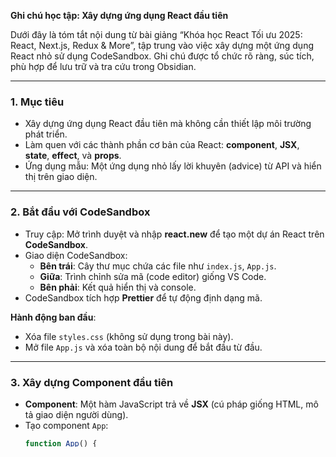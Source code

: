 


**Ghi chú học tập: Xây dựng ứng dụng React đầu tiên**

Dưới đây là tóm tắt nội dung từ bài giảng “Khóa học React Tối ưu 2025: React, Next.js, Redux & More”, tập trung vào việc xây dựng một ứng dụng React nhỏ sử dụng CodeSandbox. Ghi chú được tổ chức rõ ràng, súc tích, phù hợp để lưu trữ và tra cứu trong Obsidian.

---

### 1. Mục tiêu
- Xây dựng ứng dụng React đầu tiên mà không cần thiết lập môi trường phát triển.
- Làm quen với các thành phần cơ bản của React: **component**, **JSX**, **state**, **effect**, và **props**.
- Ứng dụng mẫu: Một ứng dụng nhỏ lấy lời khuyên (advice) từ API và hiển thị trên giao diện.

---

### 2. Bắt đầu với CodeSandbox
- Truy cập: Mở trình duyệt và nhập **react.new** để tạo một dự án React trên **CodeSandbox**.
- Giao diện CodeSandbox:
  - **Bên trái**: Cây thư mục chứa các file như `index.js`, `App.js`.
  - **Giữa**: Trình chỉnh sửa mã (code editor) giống VS Code.
  - **Bên phải**: Kết quả hiển thị và console.
- CodeSandbox tích hợp **Prettier** để tự động định dạng mã.

**Hành động ban đầu**:
- Xóa file `styles.css` (không sử dụng trong bài này).
- Mở file `App.js` và xóa toàn bộ nội dung để bắt đầu từ đầu.

---

### 3. Xây dựng Component đầu tiên
- **Component**: Một hàm JavaScript trả về **JSX** (cú pháp giống HTML, mô tả giao diện người dùng).
- Tạo component `App`:
  ```javascript
  function App() {
    return (
      <div>
        <h1>Hello World!</h1>
        <button>Get advice</button>
      </div>
    );
  }
  export default App;
  ```
- **Lưu ý**:
  - `export default App` để `index.js` có thể nhập và sử dụng component.
  - Lưu file và làm mới trình duyệt để thấy kết quả: tiêu đề "Hello World!" và nút "Get advice".

---

### 4. Tích hợp API để lấy lời khuyên
- Mục tiêu: Khi nhấn nút "Get advice", ứng dụng sẽ lấy dữ liệu từ API (**https://api.adviceslip.com/advice**) và hiển thị.
- Tạo hàm `getAdvice` trong component `App`:
  ```javascript
  async function getAdvice() {
    const response = await fetch('https://api.adviceslip.com/advice');
    const data = await response.json();
    console.log(data.slip.advice); // Lấy lời khuyên từ data.slip.advice
  }
  ```
- Gắn sự kiện **onClick** vào nút:
  ```javascript
  <button onClick={getAdvice}>Get advice</button>
  ```
- **Kết quả**: Nhấn nút sẽ lấy và hiển thị lời khuyên trong console.

---

### 5. Quản lý trạng thái với useState
- **State (trạng thái)**: Cơ chế để cập nhật giao diện khi dữ liệu thay đổi.
- Tạo state để lưu lời khuyên:
  ```javascript
  import { useState } from 'react';

  function App() {
    const [advice, setAdvice] = useState('');
    
    async function getAdvice() {
      const response = await fetch('https://api.adviceslip.com/advice');
      const data = await response.json();
      setAdvice(data.slip.advice); // Cập nhật state
    }

    return (
      <div>
        <h1>Hello World!</h1>
        <p>{advice}</p> {/* Hiển thị lời khuyên */}
        <button onClick={getAdvice}>Get advice</button>
      </div>
    );
  }
  export default App;
  ```
- **Giải thích**:
  - `useState('')` trả về mảng `[giá trị, hàm cập nhật]`, được giải nén thành `advice` và `setAdvice`.
  - Khi `setAdvice` được gọi, giao diện tự động cập nhật với giá trị mới của `advice`.

---

### 6. Đếm số lần lấy lời khuyên
- Tạo state để đếm số lần nhấn nút:
  ```javascript
  const [count, setCount] = useState(0);
  ```
- Cập nhật `getAdvice` để tăng `count`:
  ```javascript
  async function getAdvice() {
    const response = await fetch('https://api.adviceslip.com/advice');
    const data = await response.json();
    setAdvice(data.slip.advice);
    setCount(count => count + 1); // Tăng count
  }
  ```
- Hiển thị số lần:
  ```javascript
  <p>Bạn đã đọc <strong>{count}</strong> lời khuyên.</p>
  ```

---

### 7. Tự động lấy lời khuyên khi tải ứng dụng
- Sử dụng **useEffect** để gọi `getAdvice` khi component được tải lần đầu:
  ```javascript
  import { useEffect } from 'react';

  useEffect(() => {
    getAdvice();
  }, []); // Mảng rỗng đảm bảo chỉ chạy một lần khi tải
  ```
- **Lưu ý**:
  - **Mảng phụ thuộc (dependency array)** `[]` ngăn `useEffect` chạy lặp vô hạn.
  - Ở chế độ phát triển (development mode), `useEffect` có thể chạy hai lần do **Strict Mode**.

---

### 8. Tạo Component riêng cho thông báo
- Tách đoạn văn hiển thị số lần đọc thành component `Message`:
  ```javascript
  function Message(props) {
    return (
      <p>Bạn đã đọc <strong>{props.count}</strong> lời khuyên.</p>
    );
  }
  ```
- Sử dụng `Message` trong `App`:
  ```javascript
  function App() {
    const [advice, setAdvice] = useState('');
    const [count, setCount] = useState(0);

    async function getAdvice() {
      const response = await fetch('https://api.adviceslip.com/advice');
      const data = await response.json();
      setAdvice(data.slip.advice);
      setCount(count => count + 1);
    }

    useEffect(() => {
      getAdvice();
    }, []);

    return (
      <div>
        <h1>Hello World!</h1>
        <p>{advice}</p>
        <Message count={count} />
        <button onClick={getAdvice}>Get advice</button>
      </div>
    );
  }
  ```
- **Props**: Truyền giá trị `count` vào `Message` như một tham số, truy cập qua `props.count`.
- **Quy ước**: Tên component phải viết hoa (VD: `Message`, `App`).

---

### 9. Tổng kết
- Ứng dụng đã hoàn thiện với các tính năng:
  - Lấy và hiển thị lời khuyên từ API.
  - Đếm số lần lấy lời khuyên.
  - Tự động lấy lời khuyên khi tải ứng dụng.
  - Sử dụng component riêng để hiển thị thông báo.
- Các khái niệm cốt lõi của React đã được giới thiệu:
  - **Component**: Hàm trả về JSX.
  - **JSX**: Cú pháp giống HTML, hỗ trợ chèn JavaScript.
  - **State**: Quản lý dữ liệu động với `useState`.
  - **Effect**: Thực thi tác vụ khi component tải với `useEffect`.
  - **Props**: Truyền dữ liệu giữa các component.

---

### 10. Lưu ý
- Nếu gặp lỗi, tham khảo CodeSandbox mẫu được cung cấp trong bài giảng.
- Các khái niệm sẽ được giải thích chi tiết hơn trong các phần sau của khóa học.

---

**Ghi chú bổ sung**:
- File này có thể được lưu trong Obsidian với các thẻ như `#React #CodeSandbox #State #Effect #Props` để dễ tra cứu.
- Để quên hoặc chỉnh sửa lịch sử trò chuyện, vào biểu tượng cuốn sách dưới tin nhắn trong giao diện hoặc tắt tính năng bộ nhớ trong phần "Data Controls" của cài đặt.

--- 

Ghi chú được tối ưu để dễ đọc, tìm kiếm và ôn tập, tập trung vào các điểm cốt lõi của bài giảng.